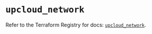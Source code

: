 # `upcloud_network`

Refer to the Terraform Registry for docs: [`upcloud_network`](https://registry.terraform.io/providers/upcloudltd/upcloud/5.12.0/docs/resources/network).
